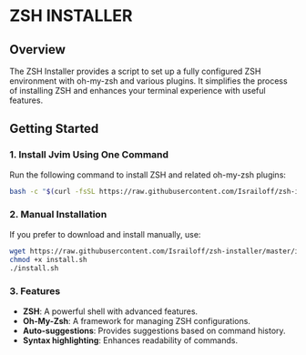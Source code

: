 # ZSH INSTALLER

## Overview

The ZSH Installer provides a script to set up a fully configured ZSH environment with oh-my-zsh and various plugins. It simplifies the process of installing ZSH and enhances your terminal experience with useful features.

## Getting Started

### 1. Install Jvim Using One Command

Run the following command to install ZSH and related oh-my-zsh plugins:

```sh
bash -c "$(curl -fsSL https://raw.githubusercontent.com/Israiloff/zsh-installer/master/install.sh)"
```

### 2. Manual Installation

If you prefer to download and install manually, use:

```sh
wget https://raw.githubusercontent.com/Israiloff/zsh-installer/master/install.sh -O install.sh
chmod +x install.sh
./install.sh
```

### 3. Features
- **ZSH**: A powerful shell with advanced features.
- **Oh-My-Zsh**: A framework for managing ZSH configurations.
- **Auto-suggestions**: Provides suggestions based on command history.
- **Syntax highlighting**: Enhances readability of commands.
